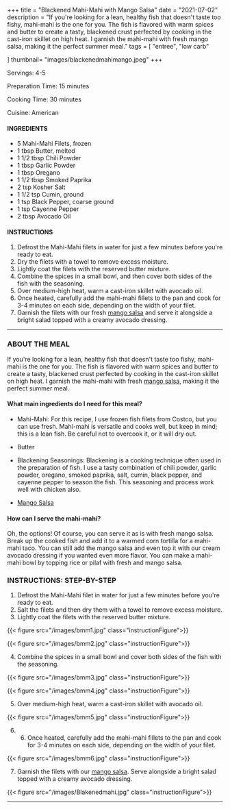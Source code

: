 +++
title = "Blackened Mahi-Mahi with Mango Salsa"
date = "2021-07-02"
description = "If you're looking for a lean, healthy fish that doesn't taste too fishy, mahi-mahi is the one for you. The fish is flavored with warm spices and butter to create a tasty, blackened crust perfected by cooking in the cast-iron skillet on high heat. I garnish the mahi-mahi with fresh mango salsa, making it the perfect summer meal."
tags = [
    "entree",
    "low carb"
    
]
thumbnail= "images/blackenedmahimango.jpeg"
+++

Servings: 4-5 <!--more-->

Preparation Time: 15 minutes 

Cooking Time: 30 minutes 

Cuisine: American 

#### INGREDIENTS 

* 5 Mahi-Mahi Filets, frozen
* 1 tbsp Butter, melted 
* 1 1/2 tbsp Chili Powder 
* 1 tbsp Garlic Powder
* 1 tbsp Oregano 
* 1 1/2 tbsp Smoked Paprika 
* 2 tsp Kosher Salt 
* 1 1/2 tsp Cumin, ground 
* 1 tsp Black Pepper, coarse ground 
* 1 tsp Cayenne Pepper
* 2 tbsp Avocado Oil 

#### INSTRUCTIONS

1. Defrost the Mahi-Mahi filets in water for just a few minutes before you're ready to eat. 
2. Dry the filets with a towel to remove excess moisture. 
3. Lightly coat the filets with the reserved butter mixture. 
4. Combine the spices in a small bowl, and then cover both sides of the fish with the seasoning. 
5. Over medium-high heat, warm a cast-iron skillet with avocado oil.
6. Once heated, carefully add the mahi-mahi fillets to the pan and cook for 3-4 minutes on each side, depending on the width of your filet. 
7. Garnish the filets with our fresh [mango salsa](https://www.jamilghar.com/recipe/mango_salsa/) and serve it alongside a bright salad topped with a creamy avocado dressing. 

----

### ABOUT THE MEAL

If you're looking for a lean, healthy fish that doesn't taste too fishy, mahi-mahi is the one for you. The fish is flavored with warm spices and butter to create a tasty, blackened crust perfected by cooking in the cast-iron skillet on high heat. I garnish the mahi-mahi with fresh [mango salsa](https://www.jamilghar.com/recipe/mango_salsa/), making it the perfect summer meal.

#### What main ingredients do I need for this meal?

* Mahi-Mahi: For this recipe, I use frozen fish filets from Costco, but you can use fresh. Mahi-mahi is versatile and cooks well, but keep in mind; this is a lean fish. Be careful not to overcook it, or it will dry out. 

* Butter 

* Blackening Seasonings: Blackening is a cooking technique often used in the preparation of fish. I use a tasty combination of chili powder, garlic powder, oregano, smoked paprika, salt, cumin, black pepper, and cayenne pepper to season the fish. This seasoning and process work well with chicken also.

* [Mango Salsa](https://www.jamilghar.com/recipe/mango_salsa/)

#### How can I serve the mahi-mahi? 

Oh, the options! Of course, you can serve it as is with fresh mango salsa. Break up the cooked fish and add it to a warmed corn tortilla for a mahi-mahi taco. You can still add the mango salsa and even top it with our cream avocado dressing if you wanted even more flavor. You can make a mahi-mahi bowl by topping rice or pilaf with fresh and mango salsa. 

### INSTRUCTIONS: STEP-BY-STEP 

1. Defrost the Mahi-Mahi filet in water for just a few minutes before you're ready to eat. 
2. Salt the filets and then dry them with a towel to remove excess moisture. 
3. Lightly coat the filets with the reserved butter mixture. 

{{< figure src="/images/bmm1.jpg" class="instructionFigure">}}

{{< figure src="/images/bmm2.jpg" class="instructionFigure">}}

4. Combine the spices in a small bowl and cover both sides of the fish with the seasoning. 

{{< figure src="/images/bmm3.jpg" class="instructionFigure">}}

{{< figure src="/images/bmm4.jpg" class="instructionFigure">}}

5. Over medium-high heat, warm a cast-iron skillet with avocado oil.

{{< figure src="/images/bmm5.jpg" class="instructionFigure">}}

6. 6. Once heated, carefully add the mahi-mahi fillets to the pan and cook for 3-4 minutes on each side, depending on the width of your filet. 

{{< figure src="/images/bmm6.jpg" class="instructionFigure">}}

7. Garnish the filets with our [mango salsa](https://www.jamilghar.com/recipe/mango_salsa/). Serve alongside a bright salad topped with a creamy avocado dressing. 

{{< figure src="/images/Blakenedmahi.jpg" class="instructionFigure">}}

----
